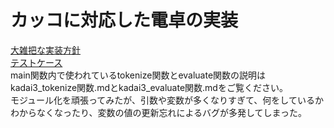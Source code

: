 # カッコに対応した電卓の実装  
 
[大雑把な実装方針](https://docs.google.com/document/d/19kbo2V1HXCCgusr0doHvCtGyhc2Q7m7XtWJFmTP0mYk/edit?usp=sharing)  
[テストケース](https://docs.google.com/document/d/144y2jCOt26Xga5d4R2qMApkL1ljRR8O5dfvr4C8qoik/edit?usp=sharing)  
main関数内で使われているtokenize関数とevaluate関数の説明はkadai3_tokenize関数.mdとkadai3_evaluate関数.mdをご覧ください。  
モジュール化を頑張ってみたが、引数や変数が多くなりすぎて、何をしているかわからなくなったり、変数の値の更新忘れによるバグが多発してしまった。  

